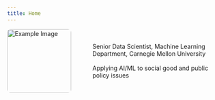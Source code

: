 ```yaml
---
title: Home
---
```


<div style="display: flex; align-items: center; gap: 50px;">
  <img src="/images/headshot.jpg" alt="Example Image" style="width: 150px; height: auto; border-radius: 8px;">
  <p>Senior Data Scientist, Machine Learning Department, Carnegie Mellon University<br><br>
  Applying AI/ML to social good and public policy issues
    <!-- Senior Data Scientist<br>
    Machine Learning Department<br>
    Carnegie Mellon University<br>
    <br>
    researcher in machine learning and natural language processing 
    <br>
    currently applying ML to social good and public policy issues -->
  </p>
</div>

